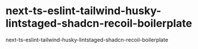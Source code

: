 # next-ts-eslint-tailwind-husky-lintstaged-shadcn-recoil-boilerplate
next-ts-eslint-tailwind-husky-lintstaged-shadcn-recoil-boilerplate
